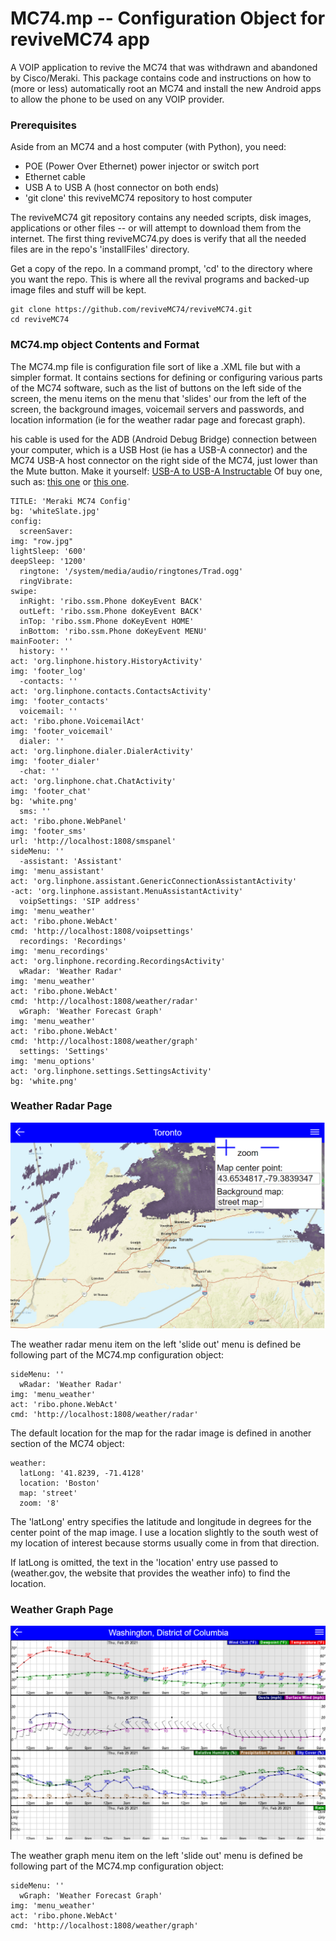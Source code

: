 # MC74.mp -- Configuration Object for reviveMC74 app

A VOIP application to revive the MC74 that was withdrawn and abandoned by Cisco/Meraki.
This package contains code and instructions on how to (more or less) automatically root
an MC74 and install the new Android apps to allow the phone to be used on any VOIP
provider.


### Prerequisites

Aside from an MC74 and a host computer (with Python), you need:

* POE (Power Over Ethernet) power injector or switch port
* Ethernet cable
* USB A to USB A (host connector on both ends)
* 'git clone' this reviveMC74 repository to host computer

The reviveMC74 git repository contains any needed scripts, disk images, applications
or other files -- or will attempt to download them from the internet.  The first thing
reviveMC74.py does is verify that all the needed files are in the repo's 'installFiles'
directory.

Get a copy of the repo. In a command prompt, 'cd' to the directory where you want the 
repo.  This is where all the revival programs and backed-up image files and stuff
will be kept.

    git clone https://github.com/reviveMC74/reviveMC74.git
    cd reviveMC74

### MC74.mp object Contents and Format
The MC74.mp file is configuration file sort of like a .XML file but with a simpler format.
It contains sections for defining or configuring various parts of the MC74 software, such as the 
list of buttons on the left side of the screen, the menu items on the menu that 'slides' our 
from the left of the screen, the background images, voicemail servers and passwords, and location 
information (ie for the weather radar page and forecast graph).


his cable is used for the ADB (Android Debug Bridge) connection between your computer,
which is a USB Host (ie has a USB-A connector) and the MC74 USB-A host connector on
the right side of the MC74, just lower than the Mute button.  Make it yourself:
[USB-A to USB-A Instructable](https://www.instructables.com/Male-to-Male-A-to-A-USB-Cable/)
Of buy one, such as: 
[this one](https://www.amazon.com/UGREEN-Transfer-Enclosures-Printers-Cameras/dp/B00P0E394U)
or 
[this one](https://www.walmart.com/ip/SF-Cable-3-feet-USB-2-0-A-Male-to-A-Male-Cable-Off-White/987955884).
    

    TITLE: 'Meraki MC74 Config'
    bg: 'whiteSlate.jpg'
    config:
      screenSaver:
	img: "row.jpg"
	lightSleep: '600'
	deepSleep: '1200'
      ringtone: '/system/media/audio/ringtones/Trad.ogg'
      ringVibrate:
    swipe:
      inRight: 'ribo.ssm.Phone doKeyEvent BACK'
      outLeft: 'ribo.ssm.Phone doKeyEvent BACK'
      inTop: 'ribo.ssm.Phone doKeyEvent HOME' 
      inBottom: 'ribo.ssm.Phone doKeyEvent MENU' 
    mainFooter: ''
      history: ''
	act: 'org.linphone.history.HistoryActivity'
	img: 'footer_log'
      -contacts: ''
	act: 'org.linphone.contacts.ContactsActivity'
	img: 'footer_contacts'
      voicemail: ''
	act: 'ribo.phone.VoicemailAct'
	img: 'footer_voicemail'
      dialer: ''
	act: 'org.linphone.dialer.DialerActivity'
	img: 'footer_dialer'
      -chat: ''
	act: 'org.linphone.chat.ChatActivity'
	img: 'footer_chat'
	bg: 'white.png'
      sms: ''
	act: 'ribo.phone.WebPanel'
	img: 'footer_sms'
	url: 'http://localhost:1808/smspanel'
    sideMenu: ''
      -assistant: 'Assistant'
	img: 'menu_assistant'
	act: 'org.linphone.assistant.GenericConnectionAssistantActivity'
	-act: 'org.linphone.assistant.MenuAssistantActivity'
      voipSettings: 'SIP address'
	img: 'menu_weather'
	act: 'ribo.phone.WebAct'
	cmd: 'http://localhost:1808/voipsettings'
      recordings: 'Recordings'
	img: 'menu_recordings'
	act: 'org.linphone.recording.RecordingsActivity'
      wRadar: 'Weather Radar'
	img: 'menu_weather'
	act: 'ribo.phone.WebAct'
	cmd: 'http://localhost:1808/weather/radar'
      wGraph: 'Weather Forecast Graph'
	img: 'menu_weather'
	act: 'ribo.phone.WebAct'
	cmd: 'http://localhost:1808/weather/graph'
      settings: 'Settings'
	img: 'menu_options'
	act: 'org.linphone.settings.SettingsActivity'
	bg: 'white.png'



### Weather Radar Page

![Weather Radar Page](weatherRadar.png)

The weather radar menu item on the left 'slide out' menu is defined be following part of the
MC74.mp configuration object:

    sideMenu: ''
      wRadar: 'Weather Radar'
	img: 'menu_weather'
	act: 'ribo.phone.WebAct'
	cmd: 'http://localhost:1808/weather/radar'

The default location for the map for the radar image is defined in another section of the MC74 object:

    weather:
      latLong: '41.8239, -71.4128'
      location: 'Boston'
      map: 'street'
      zoom: '8'

The 'latLong' entry specifies the latitude and longitude in degrees for the center point of the 
map image.  I use a location slightly to the south west of my location of interest because 
storms usually come in from that direction.

If latLong is omitted, the text in the 'location' entry use passed to (weather.gov, the website
that provides the weather info) to find the location.


### Weather Graph Page

![Weather Graph Page](weatherGraph.png)

The weather graph menu item on the left 'slide out' menu is defined be following part of the
MC74.mp configuration object:

    sideMenu: ''
      wGraph: 'Weather Forecast Graph'
	img: 'menu_weather'
	act: 'ribo.phone.WebAct'
	cmd: 'http://localhost:1808/weather/graph'
